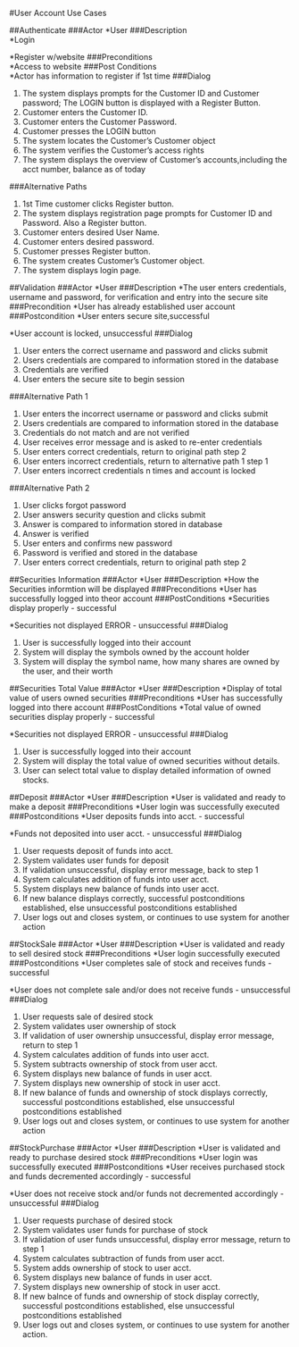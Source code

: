 ﻿#User Account Use Cases					

##Authenticate
###Actor
*User
###Description					
*Login

*Register w/website
###Preconditions				
*Access to website
###Post Conditions			
*Actor has information to register if 1st time
###Dialog	
1. The system displays prompts for the Customer ID and Customer password; The LOGIN button is displayed with a Register Button.
2. Customer enters the Customer ID.
3. Customer enters the Customer Password.
4. Customer presses the LOGIN button
5. The system locates the Customer’s Customer object
6. The system verifies the Customer’s access rights
7. The system displays the overview of Customer’s accounts,including the acct number, balance as of today  

###Alternative Paths			
1.	1st Time customer clicks Register button.
2.	The system displays registration page prompts for Customer ID and Password. Also a Register button.
3.	Customer enters desired User Name.
4.	Customer enters desired password. 
5.	Customer presses Register button.
6.	The system creates Customer’s Customer object.
7.	The system displays login page. 

##Validation
###Actor
*User
###Description
*The user enters credentials, username and password, for verification and entry into the secure site
###Precondition
*User has already established user account
###Postcondition
*User enters secure site,successful

*User account is locked, unsuccessful
###Dialog
1. User enters the correct username and password and clicks submit
2. Users credentials are compared to information stored in the database
3. Credentials are verified
4. User enters the secure site to begin session  

###Alternative Path 1
1. User enters the incorrect username or password and clicks submit
2. Users credentials are compared to information stored in the database
3. Credentials do not match and are not verified
4. User receives error message and is asked to re-enter credentials
5. User enters correct credentials, return to original path step 2
6. User enters incorrect credentials, return to alternative path 1 step 1 
7. User enters incorrect credentials n times and account is locked  

###Alternative Path 2
1. User clicks forgot password
2. User answers security question and clicks submit
3. Answer is compared to information stored in database
4. Answer is verified
5. User enters and confirms new password
6. Password is verified and stored in the database
7. User enters correct credentials, return to original path step 2

##Securities Information
###Actor
*User
###Description
*How the Securities informtion will be displayed
###Preconditions
*User has successfully logged into theor account
###PostConditions
*Securities display properly - successful

*Securities not displayed ERROR - unsuccessful
###Dialog
1. User is successfully logged into their account
2. System will display the symbols owned by the account holder
3. System will display the symbol name, how many shares are owned by the user, and their worth

##Securities Total Value
###Actor
*User
###Description
*Display of total value of users owned securities
###Preconditions
*User has successfully logged into there account
###PostConditions
*Total value of owned securities display properly - successful

*Securities not displayed ERROR - unsuccessful
###Dialog
1. User is successfully logged into their account
2. System will display the total value of owned securities without details.
3. User can select total value to display detailed information of owned stocks.

##Deposit
###Actor
*User
###Description
*User is validated and ready to make a deposit
###Preconditions
*User login was successfully executed
###Postconditions
*User deposits funds into acct. - successful

*Funds not deposited into user acct. - unsuccessful
###Dialog
1. User requests deposit of funds into acct.
2. System validates user funds for deposit
3. If validation unsuccessful, display error message, back to step 1
4. System calculates addition of funds into user acct.
5. System displays new balance of funds into user acct.
6. If new balance displays correctly, successful postconditions established, else unsuccessful postconditions established
7. User logs out and closes system, or continues to use system for another action

##StockSale
###Actor
*User
###Description
*User is validated and ready to sell desired stock
###Preconditions
*User login successfully executed
###Postconditions
*User completes sale of stock and receives funds - successful

*User does not complete sale and/or does not receive funds - unsuccessful
###Dialog
1. User requests sale of desired stock
2. System validates user ownership of stock
3. If validation of user ownership unsuccessful, display error message, return to step 1
4. System calculates addition of funds into user acct.
5. System subtracts ownership of stock from user acct.
6. System displays new balance of funds in user acct.
7. System displays new ownership of stock in user acct.
8. If new balance of funds and ownership of stock displays correctly, successful postconditions established, else unsuccessful postconditions established
9. User logs out and closes system, or continues to use system for another action

##StockPurchase
###Actor
*User
###Description
*User is validated and ready to purchase desired stock
###Preconditions
*User login was successfully executed
###Postconditions
*User receives purchased stock and funds decremented accordingly - successful

*User does not receive stock and/or funds not decremented accordingly - unsuccessful
###Dialog
1. User requests purchase of desired stock
2. System validates user funds for purchase of stock
3. If validation of user funds unsuccessful, display error message, return to step 1
4. System calculates subtraction of funds from user acct.
5. System adds ownership of stock to user acct.
6. System displays new balance of funds in user acct.
7. System displays new ownership of stock in user acct.
8. If new balnce of funds and ownership of stock display correctly, successful postconditions established, else unsuccessful postconditions established
9. User logs out and closes system, or continues to use system for another action.
